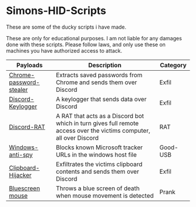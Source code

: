 # Simons-HID-Scripts
These are some of the ducky scripts i have made.

These are only for educational purposes.
I am not liable for any damages done with these scripts.
Please follow laws, and only use these on machines you have authorized access to attack.

| Payloads                                                                                                   | Description                                                                                                         | Category |
|------------------------------------------------------------------------------------------------------------|---------------------------------------------------------------------------------------------------------------------|----------|
| [Chrome-password-stealer](https://github.com/simen64/Simons-HID-Scripts/tree/main/chrome-password-stealer) | Extracts saved passwords from Chrome and sends them over Discord                                                    | Exfil    |
| [Discord-Keylogger](https://github.com/simen64/Simons-HID-Scripts/tree/main/discord-keylogger)             | A keylogger that sends data over Discord                                                                            | Exfil    |
| [Discord-RAT](https://github.com/simen64/Simons-HID-Scripts/tree/main/Simple-Discord-Rat)                  | A RAT that acts as a Discord bot which in turn gives full remote access over the victims computer, all over Discord | RAT      |
| [Windows-anti-spy](https://github.com/simen64/Simons-HID-Scripts/tree/main/windows-anti-spy)               | Blocks known Microsoft tracker URLs in the windows host file                                                        | Good-USB |
| [Clipboard-Hijacker](https://github.com/simen64/Simons-HID-Scripts/tree/main/Clipboard-hijacker)           | Exfiltrates the victims clipboard contents and sends them over Discord                                              | Exfil    |
| [Bluescreen mouse](Bluescreen-mouse/)                                                                      | Throws a blue screen of death when mouse movement is detected                                                       | Prank    |
